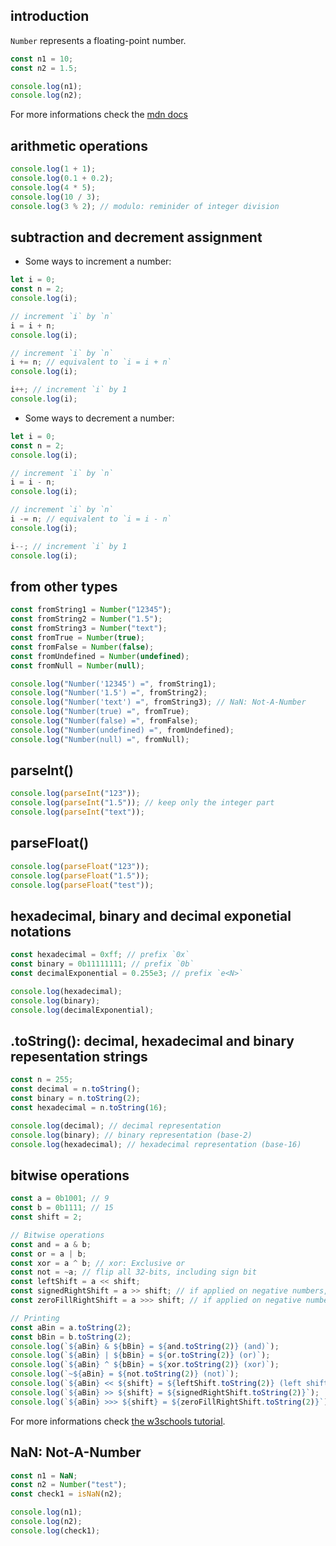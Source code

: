 ## introduction

`Number` represents a floating-point number.

```javascript
const n1 = 10;
const n2 = 1.5;

console.log(n1);
console.log(n2);
```

For more informations check the [mdn docs](https://developer.mozilla.org/docs/Web/JavaScript/Reference/Global_Objects/Number)

## arithmetic operations

```javascript
console.log(1 + 1);
console.log(0.1 + 0.2);
console.log(4 * 5);
console.log(10 / 3);
console.log(3 % 2); // modulo: reminider of integer division
```

## subtraction and decrement assignment

- Some ways to increment a number:

```javascript
let i = 0;
const n = 2;
console.log(i);

// increment `i` by `n`
i = i + n;
console.log(i);

// increment `i` by `n`
i += n; // equivalent to `i = i + n`
console.log(i);

i++; // increment `i` by 1
console.log(i);
```

- Some ways to decrement a number:

```javascript
let i = 0;
const n = 2;
console.log(i);

// increment `i` by `n`
i = i - n;
console.log(i);

// increment `i` by `n`
i -= n; // equivalent to `i = i - n`
console.log(i);

i--; // increment `i` by 1
console.log(i);
```

## from other types

```javascript
const fromString1 = Number("12345");
const fromString2 = Number("1.5");
const fromString3 = Number("text");
const fromTrue = Number(true);
const fromFalse = Number(false);
const fromUndefined = Number(undefined);
const fromNull = Number(null);

console.log("Number('12345') =", fromString1);
console.log("Number('1.5') =", fromString2);
console.log("Number('text') =", fromString3); // NaN: Not-A-Number
console.log("Number(true) =", fromTrue);
console.log("Number(false) =", fromFalse);
console.log("Number(undefined) =", fromUndefined);
console.log("Number(null) =", fromNull);
```

## parseInt()

```javascript
console.log(parseInt("123"));
console.log(parseInt("1.5")); // keep only the integer part
console.log(parseInt("text"));
```

## parseFloat()

```javascript
console.log(parseFloat("123"));
console.log(parseFloat("1.5"));
console.log(parseFloat("test"));
```

## hexadecimal, binary and decimal exponetial notations

```javascript
const hexadecimal = 0xff; // prefix `0x`
const binary = 0b11111111; // prefix `0b`
const decimalExponential = 0.255e3; // prefix `e<N>`

console.log(hexadecimal);
console.log(binary);
console.log(decimalExponential);
```

## .toString(): decimal, hexadecimal and binary repesentation strings

```javascript
const n = 255;
const decimal = n.toString();
const binary = n.toString(2);
const hexadecimal = n.toString(16);

console.log(decimal); // decimal representation
console.log(binary); // binary representation (base-2)
console.log(hexadecimal); // hexadecimal representation (base-16)
```

## bitwise operations

```javascript
const a = 0b1001; // 9
const b = 0b1111; // 15
const shift = 2;

// Bitwise operations
const and = a & b;
const or = a | b;
const xor = a ^ b; // xor: Exclusive or
const not = ~a; // flip all 32-bits, including sign bit
const leftShift = a << shift;
const signedRightShift = a >> shift; // if applied on negative numbers, keep sign
const zeroFillRightShift = a >>> shift; // if applied on negative numbers, do not keep sign

// Printing
const aBin = a.toString(2);
const bBin = b.toString(2);
console.log(`${aBin} & ${bBin} = ${and.toString(2)} (and)`);
console.log(`${aBin} | ${bBin} = ${or.toString(2)} (or)`);
console.log(`${aBin} ^ ${bBin} = ${xor.toString(2)} (xor)`);
console.log(`~${aBin} = ${not.toString(2)} (not)`);
console.log(`${aBin} << ${shift} = ${leftShift.toString(2)} (left shift)`);
console.log(`${aBin} >> ${shift} = ${signedRightShift.toString(2)}`);
console.log(`${aBin} >>> ${shift} = ${zeroFillRightShift.toString(2)}`);
```

For more informations check [the w3schools tutorial](https://www.w3schools.com/js/js_bitwise.asp).

## NaN: Not-A-Number

```javascript
const n1 = NaN;
const n2 = Number("test");
const check1 = isNaN(n2);

console.log(n1);
console.log(n2);
console.log(check1);
```
